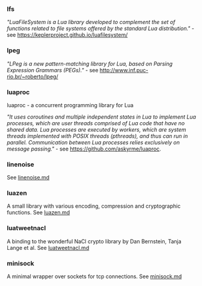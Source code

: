 
### lfs

*"LuaFileSystem is a Lua library developed to complement the set of functions related to file systems offered by the standard Lua distribution."* - see https://keplerproject.github.io/luafilesystem/

### lpeg

*"LPeg is a new pattern-matching library for Lua, based on Parsing Expression Grammars (PEGs)."* - see http://www.inf.puc-rio.br/~roberto/lpeg/

### luaproc

luaproc - a concurrent programming library for Lua

*"It uses coroutines and multiple independent states in Lua to implement Lua processes, which are user threads comprised of Lua code that have no shared data. Lua processes are executed by workers, which are system threads implemented with POSIX threads (pthreads), and thus can run in parallel.
Communication between Lua processes relies exclusively on message passing."*  -  see https://github.com/askyrme/luaproc.

### linenoise

See [linenoise.md](linenoise.md)

### luazen

A small library with various encoding, compression and cryptographic functions. See [luazen.md](luazen.md)

### luatweetnacl

A binding to the wonderful NaCl crypto library by Dan Bernstein, Tanja Lange et al. See [luatweetnacl.md](luatweetnacl.md)

### minisock

A minimal wrapper over sockets for tcp connections. See [minisock.md](minisock.md)




